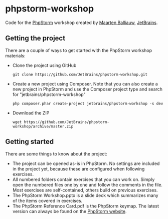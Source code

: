 # phpstorm-workshop
Code for the [PhpStorm](http://www.jetbrains.com/phpstorm) workshop created by [Maarten Balliauw](http://blog.maartenballiauw.be), [JetBrains](http://www.jetbrains.com).

## Getting the project
There are a couple of ways to get started with the PhpStorm workshop materials:

* Clone the project using GitHub

    ``git clone https://github.com/JetBrains/phpstorm-workshop.git``

* Create a new project using Composer. Note that you can also create a new project in PhpStorm and use the Composer project type and search for "jetbrains/phpstorm-workshop"

    ``php composer.phar create-project jetbrains/phpstorm-workshop -s dev``

* Download the ZIP

    ``wget https://github.com/JetBrains/phpstorm-workshop/archive/master.zip``

## Getting started
There are some things to know about the project:

* The project can be opened as-is in PhpStorm. No settings are included in the project yet, because these are configured when following exercises.
* All numbered folders contain exercises that you can work on. Simply open the numbered files one by one and follow the comments in the file. Most exercises are self-contained, others build on previous exercises.
* The PhpStorm Workshop.pptx is a slide deck which summarizes many of the items covered in exercises.
* The PhpStorm Reference Card.pdf is the PhpStorm keymap. The latest version can always be found on the [PhpStorm website](http://bit.ly/phpstorm-shortcuts).
